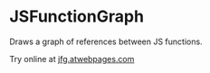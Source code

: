 JSFunctionGraph
===============

Draws a graph of references between JS functions.

Try online at [jfg.atwebpages.com](http://jfg.atwebpages.com/)
